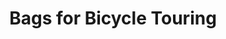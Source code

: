 ---
layout: post
category: gear
title: Bags for Bicycle Touring
description: How to carry everything you need with you while touring by bicycle? There are two main ways of doing this on a self-contained and fully loaded tour. One way is to carry everything on the bike itself. The second method is to tow a trailer and carry everything in that. This page will cover bike touring bags.
h1_title: Bags for Bicycle Touring
short_text: How to carry everything you need with you while touring by bicycle? There are two main ways of doing this on a self-contained and fully loaded tour. One way is to carry everything on the bike itself. The second method is to tow a trailer and carry everything in that. This page will cover bike touring bags.
img: "/images/gear/bike-touring-bags/163023142613525839192819223.jpg"
#img_caption: 
isTopLevel: false
isSingleLevel: false
isArticle: true
datePublished: 2022-05-13 11:00:00 +0300
dateModified: 2022-05-13 11:00:00 +0300
#permalink: 
---